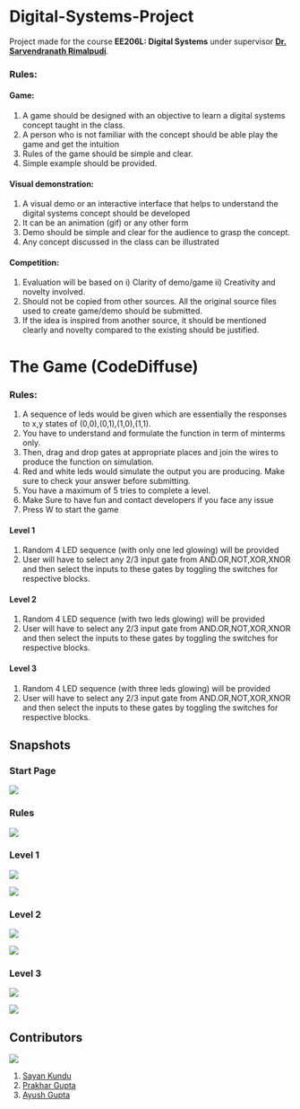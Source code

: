 # Digital-Systems-Project

Project made for the course **EE206L: Digital Systems** under supervisor [**Dr. Sarvendranath Rimalpudi**](https://sarvendranath.in/).

### Rules:

#### Game:
1) A game should be designed with an objective to learn a digital systems concept taught  in the class.
2) A person who is not familiar with the concept should be able play the game and get the intuition
3) Rules of the game should be simple and clear.
4) Simple example should be provided.

#### Visual demonstration:
1) A visual demo or an interactive interface that helps to understand the digital systems concept should be developed
2) It can be an animation (gif) or any other form
3) Demo should be simple and clear for the audience to grasp the concept.
4) Any concept discussed in the class can be illustrated 

#### Competition:
1)  Evaluation will be based on i) Clarity of demo/game ii) Creativity and novelty involved.
2) Should not be copied from other sources. All the original source files used to create game/demo should be submitted. 
3) If the idea is inspired from another source, it should be mentioned clearly and novelty compared to the existing should be justified.

# The Game (CodeDiffuse)
### Rules:
1. A sequence of leds would be given which are essentially the responses to x,y states of (0,0),(0,1),(1,0),(1,1).
2. You have to understand and formulate the function in term of minterms only.
3. Then, drag and drop gates at appropriate places and join the wires to produce the function on simulation.
4. Red and white leds would simulate the output you are producing. Make sure to check your answer before submitting.
5. You have a maximum of 5 tries to complete a level.
6. Make Sure to have fun and contact developers if you face any issue
7. Press W to start the game
   
#### Level 1
1) Random 4 LED sequence (with only one led glowing) will be provided 
2) User will have to select any 2/3 input gate from AND.OR,NOT,XOR,XNOR and then select the inputs to these gates by toggling the switches for respective blocks.

#### Level 2
1) Random 4 LED sequence (with two leds glowing) will be provided 
2) User will have to select any 2/3 input gate from AND.OR,NOT,XOR,XNOR and then select the inputs to these gates by toggling the switches for respective blocks.

#### Level 3
1) Random 4 LED sequence (with three leds glowing) will be provided 
2) User will have to select any 2/3 input gate from AND.OR,NOT,XOR,XNOR and then select the inputs to these gates by toggling the switches for respective blocks.

## Snapshots
### Start Page
![](https://github.com/electro-coder/Digital-Systems-Project/blob/main/Resources/image.png)
### Rules
![](https://github.com/electro-coder/Digital-Systems-Project/blob/main/Resources/image-1.png)
### Level 1
![](https://github.com/electro-coder/Digital-Systems-Project/blob/main/Resources/image-2.png)

![](https://github.com/electro-coder/Digital-Systems-Project/blob/main/Resources/image-3.png)
### Level 2
![](https://github.com/electro-coder/Digital-Systems-Project/blob/main/Resources/image-4.png)

![](https://github.com/electro-coder/Digital-Systems-Project/blob/main/Resources/image-5.png)
### Level 3
![](https://github.com/electro-coder/Digital-Systems-Project/blob/main/Resources/image-6.png)

![](https://github.com/electro-coder/Digital-Systems-Project/blob/main/Resources/image-7.png)


## Contributors

[![](https://contrib.rocks/image?repo=electro-coder/Digital-Systems-Project)](https://github.com/electro-coder/Digital-Systems-Project/graphs/contributors)

1. [Sayan Kundu](https://github.com/electro-coder)
2. [Prakhar Gupta](https://github.com/prax-1)
3. [Ayush Gupta](https://github.com/ayushhwho)

